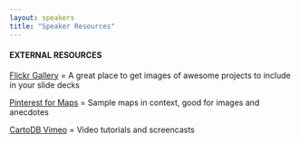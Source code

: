 ```yaml
---
layout: speakers
title: "Speaker Resources"
---
```


#### EXTERNAL RESOURCES

[Flickr Gallery](https://www.flickr.com/photos/62832379@N00/) = A great place to get images of awesome projects to include in your slide decks

[Pinterest for Maps](http://www.pinterest.com/andrewxhill/interactive-maps/) = Sample maps in context, good for images and anecdotes

[CartoDB Vimeo](https://vimeo.com/channels/cartodb) = Video tutorials and screencasts
